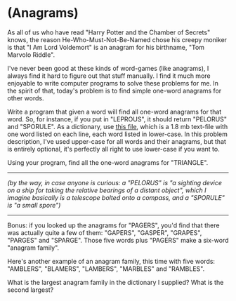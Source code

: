 # (Anagrams)
<div class="md"><p>As all of us who have read "Harry Potter and the Chamber of Secrets" knows, the reason He-Who-Must-Not-Be-Named chose his creepy moniker is that "I Am Lord Voldemort" is an anagram for his birthname, "Tom Marvolo Riddle". </p>
<p>I've never been good at these kinds of word-games (like anagrams), I always find it hard to figure out that stuff manually. I find it much more enjoyable to write computer programs to solve these problems for me. In the spirit of that, today's problem is to find simple one-word anagrams for other words.</p>
<p>Write a program that given a word will find all one-word anagrams for that word. So, for instance, if you put in "LEPROUS", it should return "PELORUS" and "SPORULE". As a dictionary, use <a href="http://code.google.com/p/dotnetperls-controls/downloads/detail?name=enable1.txt">this file</a>, which is a 1.8 mb text-file with one word listed on each line, each word listed in lower-case. In this problem description, I've used upper-case for all words and their anagrams, but that is entirely optional, it's perfectly all right to use lower-case if you want to. </p>
<p>Using your program, find all the one-word anagrams for "TRIANGLE".</p>
<hr/>
<p><em>(by the way, in case anyone is curious: a "PELORUS" is "a sighting device on a ship for taking the relative bearings of a distant object", which I imagine basically is a telescope bolted onto a compass, and a "SPORULE" is "a small spore")</em></p>
<hr/>
<p>Bonus: if you looked up the anagrams for "PAGERS", you'd find that there was actually quite a few of them: "GAPERS", "GASPER", "GRAPES", "PARGES" and "SPARGE". Those five words plus "PAGERS" make a six-word "anagram family". </p>
<p>Here's another example of an anagram family, this time with five words: "AMBLERS", "BLAMERS", "LAMBERS", "MARBLES" and "RAMBLES".</p>
<p>What is the largest anagram family in the dictionary I supplied? What is the second largest?</p>
</div>
